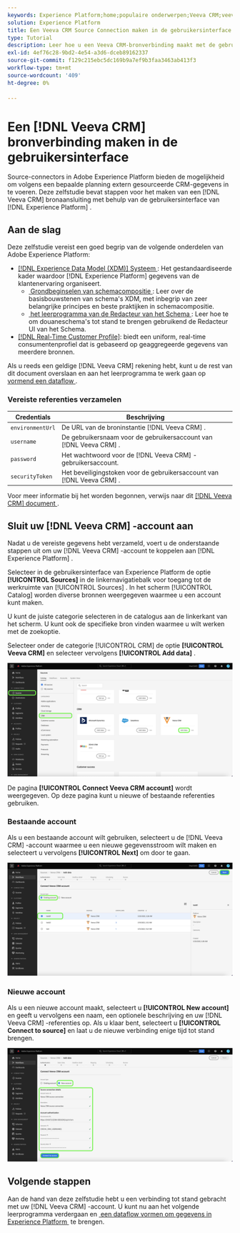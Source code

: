 ```yaml
---
keywords: Experience Platform;home;populaire onderwerpen;Veeva CRM;veeva
solution: Experience Platform
title: Een Veeva CRM Source Connection maken in de gebruikersinterface
type: Tutorial
description: Leer hoe u een Veeva CRM-bronverbinding maakt met de gebruikersinterface van Adobe Experience Platform.
exl-id: 4ef76c28-9bd2-4e54-a3d6-dceb89162337
source-git-commit: f129c215ebc5dc169b9a7ef9b3faa3463ab413f3
workflow-type: tm+mt
source-wordcount: '409'
ht-degree: 0%

---
```


# Een [!DNL Veeva CRM] bronverbinding maken in de gebruikersinterface

Source-connectors in Adobe Experience Platform bieden de mogelijkheid om volgens een bepaalde planning extern gesourceerde CRM-gegevens in te voeren. Deze zelfstudie bevat stappen voor het maken van een [!DNL Veeva CRM] bronaansluiting met behulp van de gebruikersinterface van [!DNL Experience Platform] .

## Aan de slag

Deze zelfstudie vereist een goed begrip van de volgende onderdelen van Adobe Experience Platform:

* [[!DNL Experience Data Model (XDM)]  Systeem &#x200B;](../../../../../xdm/home.md): Het gestandaardiseerde kader waardoor [!DNL Experience Platform] gegevens van de klantenervaring organiseert.
   * [&#x200B; Grondbeginselen van schemacompositie &#x200B;](../../../../../xdm/schema/composition.md): Leer over de basisbouwstenen van schema&#39;s XDM, met inbegrip van zeer belangrijke principes en beste praktijken in schemacompositie.
   * [&#x200B; het leerprogramma van de Redacteur van het Schema &#x200B;](../../../../../xdm/tutorials/create-schema-ui.md): Leer hoe te om douaneschema&#39;s tot stand te brengen gebruikend de Redacteur UI van het Schema.
* [[!DNL Real-Time Customer Profile]](../../../../../profile/home.md): biedt een uniform, real-time consumentenprofiel dat is gebaseerd op geaggregeerde gegevens van meerdere bronnen.

Als u reeds een geldige [!DNL Veeva CRM] rekening hebt, kunt u de rest van dit document overslaan en aan het leerprogramma te werk gaan op [&#x200B; vormend een dataflow &#x200B;](../../dataflow/crm.md).

### Vereiste referenties verzamelen

| Credentials | Beschrijving |
| ---------- | ----------- |
| `environmentUrl` | De URL van de broninstantie [!DNL Veeva CRM] . |
| `username` | De gebruikersnaam voor de gebruikersaccount van [!DNL Veeva CRM] . |
| `password` | Het wachtwoord voor de [!DNL Veeva CRM] -gebruikersaccount. |
| `securityToken` | Het beveiligingstoken voor de gebruikersaccount van [!DNL Veeva CRM] . |

Voor meer informatie bij het worden begonnen, verwijs naar dit [[!DNL Veeva CRM]  document &#x200B;](https://developer.veevacrm.com/doc/Content/rest-api.htm).

## Sluit uw [!DNL Veeva CRM] -account aan

Nadat u de vereiste gegevens hebt verzameld, voert u de onderstaande stappen uit om uw [!DNL Veeva CRM] -account te koppelen aan [!DNL Experience Platform] .

Selecteer in de gebruikersinterface van Experience Platform de optie **[!UICONTROL Sources]** in de linkernavigatiebalk voor toegang tot de werkruimte van [!UICONTROL Sources] . In het scherm [!UICONTROL Catalog] worden diverse bronnen weergegeven waarmee u een account kunt maken.

U kunt de juiste categorie selecteren in de catalogus aan de linkerkant van het scherm. U kunt ook de specifieke bron vinden waarmee u wilt werken met de zoekoptie.

Selecteer onder de categorie [!UICONTROL CRM] de optie **[!UICONTROL Veeva CRM]** en selecteer vervolgens **[!UICONTROL Add data]** .

![&#x200B; catalogus &#x200B;](../../../../images/tutorials/create/veeva/catalog.png)

De pagina **[!UICONTROL Connect Veeva CRM account]** wordt weergegeven. Op deze pagina kunt u nieuwe of bestaande referenties gebruiken.

### Bestaande account

Als u een bestaande account wilt gebruiken, selecteert u de [!DNL Veeva CRM] -account waarmee u een nieuwe gegevensstroom wilt maken en selecteert u vervolgens **[!UICONTROL Next]** om door te gaan.

![&#x200B; bestaand &#x200B;](../../../../images/tutorials/create/veeva/existing.png)

### Nieuwe account

Als u een nieuwe account maakt, selecteert u **[!UICONTROL New account]** en geeft u vervolgens een naam, een optionele beschrijving en uw [!DNL Veeva CRM] -referenties op. Als u klaar bent, selecteert u **[!UICONTROL Connect to source]** en laat u de nieuwe verbinding enige tijd tot stand brengen.

![&#x200B; nieuw &#x200B;](../../../../images/tutorials/create/veeva/new.png)

## Volgende stappen

Aan de hand van deze zelfstudie hebt u een verbinding tot stand gebracht met uw [!DNL Veeva CRM] -account. U kunt nu aan het volgende leerprogramma verdergaan en [&#x200B; een dataflow vormen om gegevens in Experience Platform &#x200B;](../../dataflow/crm.md) te brengen.
